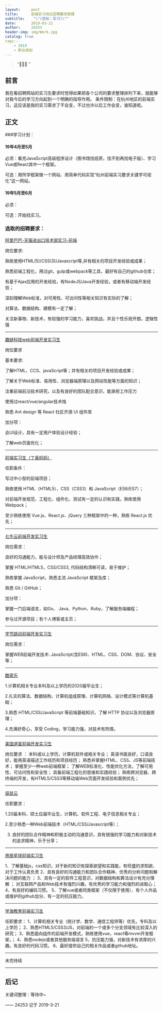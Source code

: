 ```yaml
---
layout:     post
title:      前端实习岗位招聘要求梳理
subtitle:    "\"(目标：实习)\""
date:       2019-03-21
author:     24253
header-img: img/Work.jpg
catalog: true
tags:--
    - 2019
    - 职业规划
---
```


> “🙉🙉🙉 ”

## 前言

我在看招聘网站的实习生要求时觉得如果把各个公司的要求整理排列下来，就能够对我今后的学习方向起到一个明确的指导作用。
条件限制：在杭州地区的前端实习，这应该是我的实习需求了不会变，不过也许以后工作会变，谁知道呢。


## 正文

###学习计划：

#### 19年4月至5月

必须：看完JavaScript高级程序设计（图书馆找纸质，找不到再找电子版）、学习Vue或React其中一个框架。

可选：用所学框架做一个网站、用简单代码实现“杭州前端实习要求关键字可视化”这一网站。

#### 19年5月至6月

必须：

可选：开始找实习。

### 选取的招聘要求：

[阿里巴巴-天猫进出口技术部实习-前端](https://www.shixiseng.com/intern/inn_xzbkazylz0r9)

岗位要求:

熟练使用HTML(5)/CSS(3)/Javascript等,并有相关的项目开发经验或成果；

熟悉前端工程化，用过git，gulp或webpack等工具，最好有自己的github仓库；

有基于Ajax应用的开发经验，有NodeJS/Java开发经验，或者有移动端开发经验； 

深刻理解Web标准，对可用性、可访问性等相关知识有实际的了解； 

对算法、数据结构、建模有一定了解； 

关注新事物、新技术，有较强的学习能力，喜欢挑战，并且个性乐观开朗，逻辑性强 

---

[趣链科技web前端开发实习生](https://www.shixiseng.com/intern/inn_nbf5y8kgobti)

岗位要求

基本要求:

了解HTML、CCS、javaScript等；并有相关的项目开发经验或成果；

了解关于Web标准、易用性、浏览器端原理以及网站性能等方面的知识；

注重前端前沿技术研究，以及有良好的团队配合意识，能承担工作压力

使用过react/vue/angular技术栈

熟悉 Ant design 等 React 社区开源 UI 组件库

加分项：

会UI设计，具有一定用户体验设计经验；

了解web页面优化；

---

[前端实习生（丁香妈妈）](https://www.shixiseng.com/intern/inn_umijh8ltzlrf)

任职条件：

写过中小型的前端项目；

熟练使用 HTML（HTML5）、CSS（CSS3）和 JavaScript（ES6/ES7）；

对前端开发规范、工程化、组件化、测试有一定的认识和实践，熟练使用 Webpack；

至少熟练使用 Vue.js、React.js、jQuery 三种框架中的一种，熟练 React.js 优先；

---

[七牛云前端开发实习生](https://www.shixiseng.com/intern/inn_umijh8ltzlrf)

岗位需求：

良好的沟通能力，能与设计师及产品经理高效协作；

掌握 HTML/HTML5，CSS/CSS3, 代码结构清晰可读，易于维护；

熟练掌握 JavaScript，熟悉主流 JavaScript 框架及库；

熟悉 Git / GitHub；

加分项：

掌握一门后端语言，如Go、 Java、Python、Ruby，了解服务端编程；

参与过开源项目；有个人博客或主页；

---

[字节跳动前端开发实习生](https://www.lagou.com/jobs/5353420.html)

岗位需求：

掌握WEB前端开发技术: JavaScript(含ES6)、HTML、CSS、DOM、协议、安全等；

---

[酷家乐](https://www.lagou.com/jobs/5704437.html)

1.计算机相关专业本科及以上学历的2020届毕业生；

2.扎实的算法、数据结构、计算机组成原理、计算机网络、设计模式等计算机基础；

3.熟悉 HTML/CSS/JavaScript 等前端基础知识，了解 HTTP 协议以及浏览器原理；

4.充满好奇心，享受 Coding，学习能力强，对技术有热情。

---

[美国道富前端开发实习生](https://www.zhipin.com/job_detail/6ca47e2b5be64f951XNy29y1GVI~.html?random=1555569600123)

岗位要求 ：
本科或以上学历，计算机软件或相关专业；
英语书面良好，口语良好，能用英语描述工作经历和项目经历；
熟悉并掌握HTML、CSS、JS等前端技术；
掌握至少一种web前端框架；
了解WEB标准化、性能优化方法，了解可用性、可访问性和安全性；
具备前端工程化的思维和实践经验；
熟练跨浏览器、跨终端的开发，有HTML5/CSS3等移动端Web页面开发经验和案例优先；

---

[袋鼠云](https://www.lagou.com/jobs/5813716.html)

任职要求：

1.20届本科、硕士应届毕业生，计算机、软件工程、电子信息相关专业；

2.至少熟悉一种Web前端技术（HTML/CSS/Javascript等）；

3. 良好的团队合作精神和积极主动的沟通意识，具有很强的学习能力和对新技术的追求精神，乐于分享；

---

[旅居星球前端实习生](https://www.zhipin.com/job_detail/dbd1176d552668561H1_3t26GVs~.html?ka=search_list_1)

1、了解基础js，css知识，对于新的知识有探索欲望和实践能，有旺盛的求知欲、对于工作认真负责
2、具有良好的沟通能力和团队合作精神、优秀的分析问题和解决问题的能力 ；
3、具有一定的软件工程意识，对数据结构和算法设计有充分理解 ；
对互联网产品和Web技术有强烈兴趣，有优秀的学习能力和强烈的进取心；
4、有良好的编码习惯。
5、了解vue或者同类框架（不仅限于使用）、有个人作品或维护的github加分、有一定的抗压能力。

---

[学海教育前端实习生](https://www.zhipin.com/job_detail/9011d3b24dce2f551H183Nm7EFA~.html?ka=search_list_5)

任职要求：
1、计算机相关专业（统计学、数学、通信工程师等）优先，专科及以上学历；
2、熟悉HTML5/CSS3/JS，对前端的一个或多个分支领域有比较深入的研究；
3、熟悉面向组件的前端开发模式，熟练使用vue，react等mvvm开发框架，；
4、熟悉nodejs或者其他服务端语言
5、抗压能力强，对新技术有浓厚的兴趣。有良好的代码习惯。
6、最好提供自己的相关作品或者github地址。

---

未完待续

---

## 后记

关键词整理：等待中~

—— 24253 记于 2019-3-21

